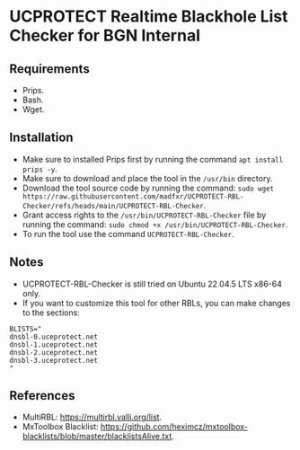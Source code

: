 # UCPROTECT Realtime Blackhole List Checker for BGN Internal

## Requirements
- Prips.
- Bash.
- Wget.

## Installation
- Make sure to installed Prips first by running the command ``apt install prips -y``.
- Make sure to download and place the tool in the ``/usr/bin`` directory.
- Download the tool source code by running the command: ``sudo wget https://raw.githubusercontent.com/madfxr/UCPROTECT-RBL-Checker/refs/heads/main/UCPROTECT-RBL-Checker``.
- Grant access rights to the ``/usr/bin/UCPROTECT-RBL-Checker`` file by running the command: ``sudo chmod +x /usr/bin/UCPROTECT-RBL-Checker``.
- To run the tool use the command ``UCPROTECT-RBL-Checker``.

## Notes
- UCPROTECT-RBL-Checker is still tried on Ubuntu 22.04.5 LTS x86-64 only.
- If you want to customize this tool for other RBLs, you can make changes to the sections:
```
BLISTS="
dnsbl-0.uceprotect.net
dnsbl-1.uceprotect.net
dnsbl-2.uceprotect.net
dnsbl-3.uceprotect.net
"
```

## References
- MultiRBL: https://multirbl.valli.org/list.
- MxToolbox Blacklist: https://github.com/heximcz/mxtoolbox-blacklists/blob/master/blacklistsAlive.txt.
